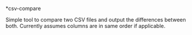 *csv-compare

Simple tool to compare two CSV files and output the differences between both.
Currently assumes columns are in same order if applicable.
